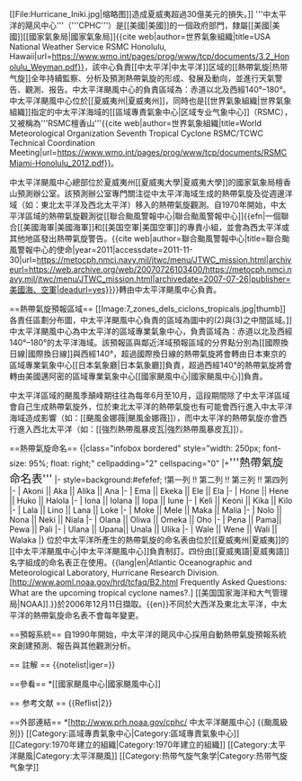 [[File:Hurricane_Iniki.jpg|缩略图]]造成夏威夷超過30億美元的損失。]]
'''中太平洋的飓风中心'''（'''CPHC'''）是[[美國|美國]]的一個政府部門，隸屬[[美國|美國]][[國家氣象局|國家氣象局]]<ref>{{cite web|author=世界氣象組織|title=USA National Weather Service RSMC Honolulu, Hawaii|url=https://www.wmo.int/pages/prog/www/tcp/documents/3.2_Honolulu_Weyman.pdf}}</ref>，該中心負責[[中太平洋|中太平洋]]区域的[[熱帶氣旋|热带气旋]]全年持續監察、分析及預測熱帶氣旋的形成、發展及動向，並進行天氣警告、觀測、报告。中太平洋颶風中心的負責區域為：赤道以北及西經140°–180°。中太平洋颶風中心位於[[夏威夷州|夏威夷州]]，同時也是[[世界氣象組織|世界氣象組織]]指定的中太平洋海域的[[區域專責氣象中心|区域专业气象中心]]（RSMC），又被稱為'''RSMC檀香山'''<ref>{{cite web|author=世界氣象組織|title=World Meteorological Organization Seventh Tropical Cyclone RSMC/TCWC Technical Coordination Meeting|url=https://www.wmo.int/pages/prog/www/tcp/documents/RSMCMiami-Honolulu_2012.pdf}}</ref>。

中太平洋颶風中心總部位於夏威夷州[[夏威夷大學|夏威夷大學]]的國家氣象局檀香山預測辦公室。該預測辦公室專門關注從中太平洋海域生成的熱帶氣旋及從週邊洋域（如：東北太平洋及西北太平洋）移入的熱帶氣旋觀測。自1970年開始，中太平洋區域的熱帶氣旋觀測從[[聯合颱風警報中心|聯合颱風警報中心]]{{efn|一個聯合[[美國海軍|美國海軍]]和[[美国空軍|美国空軍]]的專責小組，並會為西太平洋或其他地區發出熱帶氣旋警告。<ref>{{cite web|author=聯合颱風警報中心|title=聯合颱風警報中心的使命|year=2011|accessdate=2011-11-30|url=https://metocph.nmci.navy.mil/jtwc/menu/JTWC_mission.html|archiveurl=https://web.archive.org/web/20070726103400/https://metocph.nmci.navy.mil/jtwc/menu/JTWC_mission.html|archivedate=2007-07-26|publisher=美國海、空軍|deadurl=yes}}</ref>}}轉由中太平洋颶風中心負責。

==熱帶氣旋預報區域==
[[Image:7_zones_dels_ciclons_tropicals.jpg|thumb]]各責任區劃分布圖，中太平洋颶風中心負責的區域為圖中的(2)與(3)之中間區域。]]
中太平洋颶風中心為中太平洋的區域專業氣象中心，負責區域為：赤道以北及西經140°–180°的太平洋海域。該預報區與鄰近洋域預報區域的分界點分別為[[國際換日線|國際換日線]]與西經140°，超過國際換日線的熱帶氣旋將會轉由日本東京的區域專業氣象中心[[日本氣象廳|日本氣象廳]]負責，超過西經140°的熱帶氣旋將會轉由美國邁阿密的區域專業氣象中心[[國家颶風中心|國家颶風中心]]負責。

中太平洋區域的颶風季顛峰期往往為每年6月至10月，這段期間除了中太平洋區域會自己生成熱帶氣旋外，位於東北太平洋的熱帶氣旋也有可能會西行進入中太平洋海域造成影響（如：[[颶風金娜薇|颶風金娜薇]]），而中太平洋的熱帶氣旋亦會西行進入西北太平洋（如：[[強烈熱帶風暴皮瓦|強烈熱帶風暴皮瓦]]）。

==熱帶氣旋命名==
{|class="infobox bordered" style="width: 250px; font-size: 95%; float: right;" cellpadding="2" cellspacing="0"
|+<span style="font-size:140%;">'''熱帶氣旋命名表'''</span>
|- style=background:#efefef;
!第一列 !! 第二列 !! 第三列 !! 第四列
|-
| Akoni || Aka || Alika || Ana
|-
| Ema || Ekeka || Ele || Ela
|-
| Hone || Hene || Huko || Halola
|-
| Iona || Iolana || Iopa || Iune
|-
| Keli || Keoni || Kika || Kilo
|-
| Lala || Lino || Lana || Loke
|-
| Moke || Mele || Maka || Malia
|-
| Nolo || Nona || Neki || Niala
|-
| Olana || Oliwa || Omeka || Oho
|-
| Pena || Pama|| Pewa || Pali
|-
| Ulana || Upana|| Unala || Ulika
|-
| Wale || Wene || Wali || Walaka
|}
位於中太平洋所產生的熱帶氣旋的命名表由位於[[夏威夷州|夏威夷]]的[[中太平洋颶風中心|中太平洋颶風中心]]負責制訂。四份由[[夏威夷語|夏威夷語]]名字組成的命名表正在使用。<ref name="AOML FAQ B2">{{lang|en|Atlantic Oceanographic and Meteorological Laboratory, Hurricane Research Division. [http://www.aoml.noaa.gov/hrd/tcfaq/B2.html Frequently Asked Questions: What are the upcoming tropical cyclone names?.] [[美国国家海洋和大气管理局|NOAA]].}}於2006年12月11日擷取。{{en}}</ref>不同於大西洋及東北太平洋，中太平洋的熱帶氣旋命名表不會每年變更。

==預報系統==
自1990年開始，中太平洋的飓风中心採用自動熱帶氣旋預報系統來創建預測、報告與其他觀測分析。

== 註解 ==
{{notelist|iger=}}

==參看==
*[[國家颶風中心|國家颶風中心]]

== 参考文献 ==
{{Reflist|2}}

==外部連結==
*[http://www.prh.noaa.gov/cphc/ 中太平洋颶風中心]
{{颱風級別}}
[[Category:區域專責氣象中心|Category:區域專責氣象中心]]
[[Category:1970年建立的組織|Category:1970年建立的組織]]
[[Category:太平洋颶風|Category:太平洋颶風]]
[[Category:热带气旋气象学|Category:热带气旋气象学]]